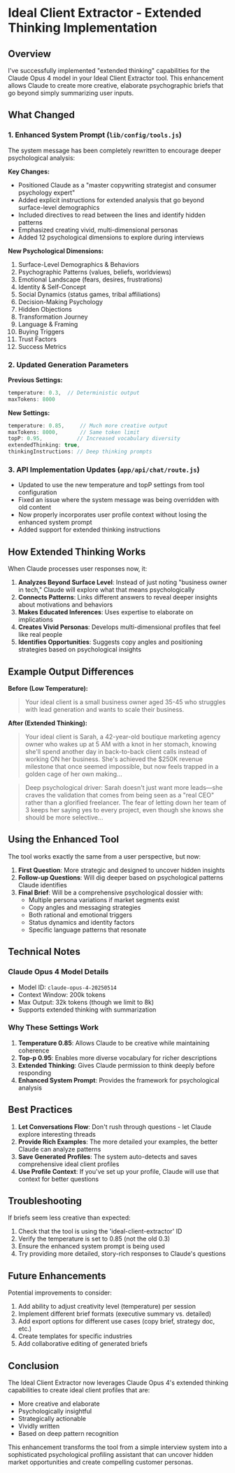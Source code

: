 # Ideal Client Extractor - Extended Thinking Implementation

## Overview

I've successfully implemented "extended thinking" capabilities for the Claude Opus 4 model in your Ideal Client Extractor tool. This enhancement allows Claude to create more creative, elaborate psychographic briefs that go beyond simply summarizing user inputs.

## What Changed

### 1. Enhanced System Prompt (`lib/config/tools.js`)

The system message has been completely rewritten to encourage deeper psychological analysis:

**Key Changes:**
- Positioned Claude as a "master copywriting strategist and consumer psychology expert"
- Added explicit instructions for extended analysis that go beyond surface-level demographics
- Included directives to read between the lines and identify hidden patterns
- Emphasized creating vivid, multi-dimensional personas
- Added 12 psychological dimensions to explore during interviews

**New Psychological Dimensions:**
1. Surface-Level Demographics & Behaviors
2. Psychographic Patterns (values, beliefs, worldviews)
3. Emotional Landscape (fears, desires, frustrations)
4. Identity & Self-Concept
5. Social Dynamics (status games, tribal affiliations)
6. Decision-Making Psychology
7. Hidden Objections
8. Transformation Journey
9. Language & Framing
10. Buying Triggers
11. Trust Factors
12. Success Metrics

### 2. Updated Generation Parameters

**Previous Settings:**
```javascript
temperature: 0.3,  // Deterministic output
maxTokens: 8000
```

**New Settings:**
```javascript
temperature: 0.85,     // Much more creative output
maxTokens: 8000,       // Same token limit
topP: 0.95,           // Increased vocabulary diversity
extendedThinking: true,
thinkingInstructions: // Deep thinking prompts
```

### 3. API Implementation Updates (`app/api/chat/route.js`)

- Updated to use the new temperature and topP settings from tool configuration
- Fixed an issue where the system message was being overridden with old content
- Now properly incorporates user profile context without losing the enhanced system prompt
- Added support for extended thinking instructions

## How Extended Thinking Works

When Claude processes user responses now, it:

1. **Analyzes Beyond Surface Level**: Instead of just noting "business owner in tech," Claude will explore what that means psychologically
2. **Connects Patterns**: Links different answers to reveal deeper insights about motivations and behaviors
3. **Makes Educated Inferences**: Uses expertise to elaborate on implications
4. **Creates Vivid Personas**: Develops multi-dimensional profiles that feel like real people
5. **Identifies Opportunities**: Suggests copy angles and positioning strategies based on psychological insights

## Example Output Differences

**Before (Low Temperature):**
> Your ideal client is a small business owner aged 35-45 who struggles with lead generation and wants to scale their business.

**After (Extended Thinking):**
> Your ideal client is Sarah, a 42-year-old boutique marketing agency owner who wakes up at 5 AM with a knot in her stomach, knowing she'll spend another day in back-to-back client calls instead of working ON her business. She's achieved the $250K revenue milestone that once seemed impossible, but now feels trapped in a golden cage of her own making...

> Deep psychological driver: Sarah doesn't just want more leads—she craves the validation that comes from being seen as a "real CEO" rather than a glorified freelancer. The fear of letting down her team of 3 keeps her saying yes to every project, even though she knows she should be more selective...

## Using the Enhanced Tool

The tool works exactly the same from a user perspective, but now:

1. **First Question**: More strategic and designed to uncover hidden insights
2. **Follow-up Questions**: Will dig deeper based on psychological patterns Claude identifies
3. **Final Brief**: Will be a comprehensive psychological dossier with:
   - Multiple persona variations if market segments exist
   - Copy angles and messaging strategies
   - Both rational and emotional triggers
   - Status dynamics and identity factors
   - Specific language patterns that resonate

## Technical Notes

### Claude Opus 4 Model Details
- Model ID: `claude-opus-4-20250514`
- Context Window: 200k tokens
- Max Output: 32k tokens (though we limit to 8k)
- Supports extended thinking with summarization

### Why These Settings Work

1. **Temperature 0.85**: Allows Claude to be creative while maintaining coherence
2. **Top-p 0.95**: Enables more diverse vocabulary for richer descriptions
3. **Extended Thinking**: Gives Claude permission to think deeply before responding
4. **Enhanced System Prompt**: Provides the framework for psychological analysis

## Best Practices

1. **Let Conversations Flow**: Don't rush through questions - let Claude explore interesting threads
2. **Provide Rich Examples**: The more detailed your examples, the better Claude can analyze patterns
3. **Save Generated Profiles**: The system auto-detects and saves comprehensive ideal client profiles
4. **Use Profile Context**: If you've set up your profile, Claude will use that context for better questions

## Troubleshooting

If briefs seem less creative than expected:
1. Check that the tool is using the 'ideal-client-extractor' ID
2. Verify the temperature is set to 0.85 (not the old 0.3)
3. Ensure the enhanced system prompt is being used
4. Try providing more detailed, story-rich responses to Claude's questions

## Future Enhancements

Potential improvements to consider:
1. Add ability to adjust creativity level (temperature) per session
2. Implement different brief formats (executive summary vs. detailed)
3. Add export options for different use cases (copy brief, strategy doc, etc.)
4. Create templates for specific industries
5. Add collaborative editing of generated briefs

## Conclusion

The Ideal Client Extractor now leverages Claude Opus 4's extended thinking capabilities to create ideal client profiles that are:
- More creative and elaborate
- Psychologically insightful
- Strategically actionable
- Vividly written
- Based on deep pattern recognition

This enhancement transforms the tool from a simple interview system into a sophisticated psychological profiling assistant that can uncover hidden market opportunities and create compelling customer personas. 